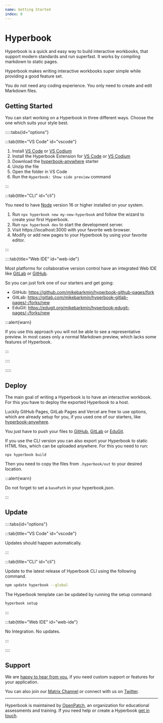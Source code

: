 ```yaml
---
name: Getting Started
index: 0
---
```


# Hyperbook

Hyperbook is a quick and easy way to build interactive workbooks, that
support modern standards and run superfast. It works by compiling
markdown to static pages.

Hyperbook makes writing interactive workbooks super simple while providing a
good feature set.

You do not need any coding experience. You only need to create and edit Markdown files.

## Getting Started

You can start working on a Hyperbook in three different ways. Choose the one which suits your style best.

:::::tabs{id="options"}

:::tab{title="VS Code" id="vscode"}

1. Install [VS Code](https://code.visualstudio.com/) or [VS Codium](https://vscodium.com/)
1. Install the Hyperbook Extension for [VS Code](https://marketplace.visualstudio.com/items?itemName=openpatch.hyperbook-studio) or [VS Codium](https://open-vsx.org/extension/openpatch/hyperbook-studio)
1. Download the [hyperbook-anywhere](https://github.com/openpatch/hyperbook-anywhere/archive/refs/heads/main.zip) starter
1. Unzip the file
1. Open the folder in VS Code
1. Run the `Hyperbook: Show side preview` command

:::

:::tab{title="CLI" id="cli"}

You need to have [Node](https://nodejs.org/) version 16 or higher installed on your system.

1. Run `npx hyperbook new my-new-hyperbook` and follow the wizard to create your first Hyperbook.
1. Run `npx hyperbook dev` to start the development server.
1. Visit https://localhost:3000 with your favorite web browser.
1. Modify or add new pages to your Hyperbook by using your favorite editor.

:::

::::tab{title="Web IDE" id="web-ide"}

Most platforms for collaborative version control have an integrated Web IDE like [GitLab](https://docs.gitlab.com/ee/user/project/web_ide/) or [GitHub](https://docs.github.com/en/codespaces/the-githubdev-web-based-editor).

So you can just fork one of our starters and get going:

- GitHub: https://github.com/mikebarkmin/hyperbook-github-pages/fork
- GitLab: https://gitlab.com/mikebarkmin/hyperbook-gitlab-pages/-/forks/new
- EduGit: https://edugit.org/mikebarkmin/hyperbook-edugit-pages/-/forks/new

:::alert{warn}

If you use this approach you will not be able to see a representative preview. In most cases only a normal Markdown preview, which lacks some features of Hyperbook.

:::

::::

:::::

## Deploy

The main goal of writing a Hyperbook is to have an interactive workbook. For this you have to deploy the exported Hyperbook to a host.

Luckily GitHub Pages, GitLab Pages and Vercel are free to use options, which are already setup for you, if you used one of our starters, like [hyperbook-anywhere](https://github.com/openpatch/hyperbook-anywhere).

You just have to push your files to [GitHub](https://github.com), [GitLab](https://gitlab.com) or [EduGit](edugit.org/).

If you use the CLI version you can also export your Hyperbook to static HTML files, which can be uploaded anywhere. For this you need to run:

```
npx hyperbook build
```

Then you need to copy the files from `.hyperbook/out` to your desired location.

:::alert{warn}

Do not forget to set a `basePath` in your hyperbook.json.

:::

## Update

::::tabs{id="options"}

:::tab{title="VS Code" id="vscode"}

Updates should happen automatically.

:::

:::tab{title="CLI" id="cli"}

Update to the latest release of Hyperbook CLI using the following command.

```bash
npm update hyperbook --global
```

The Hyperbook template can be updated by running the setup command:

```bash
hyperbook setup
```

:::

:::tab{title="Web IDE" id="web-ide"}

No Integration. No updates.

:::

::::

## Support

We are [happy to hear from you](mailto:contact@openpatch.org), if you need custom support or features for your application.

You can also join our [Matrix Channel](https://matrix.to/#/#hyperbook:matrix.org) or connect with us on [Twitter](https://twitter.com/openpatchorg).

---

Hyperbook is maintained by [OpenPatch](https://openpatch.org), an organization for educational assessments and training. If you need help or create a Hyperbook [get in touch](mailto:contact@openpatch.org).
